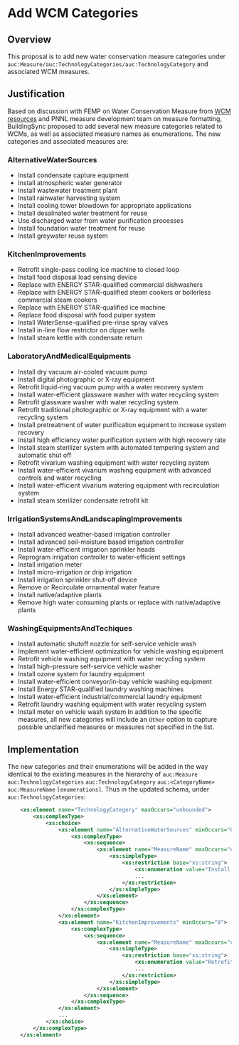 # Add WCM Categories

## Overview

This proposal is to add new water conservation measure categories under `auc:Measure/auc:TechnologyCategories/auc:TechnologyCategory` and associated WCM measures.

## Justification

Based on discussion with FEMP on Water Conservation Measure from [WCM resources](https://www.energy.gov/femp/water-efficient-technology-opportunities) and PNNL measure development team on measure formatting, BuildingSync proposed to add several new measure categories related to WCMs, as well as associated measure names as enumerations. The new categories and associated measures are:
### AlternativeWaterSources
- Install condensate capture equipment
- Install atmospheric water generator
- Install wastewater treatment plant
- Install rainwater harvesting system
- Install cooling tower blowdown for appropriate applications
- Install desalinated water treatment for reuse
- Use discharged water from water purification processes
- Install foundation water treatment for reuse
- Install greywater reuse system
### KitchenImprovements
- Retrofit single-pass cooling ice machine to closed loop
- Install food disposal load sensing device
- Replace with ENERGY STAR-qualified commercial dishwashers
- Replace with ENERGY STAR-qualified steam cookers or boilerless commercial steam cookers
- Replace with ENERGY STAR-qualified ice machine
- Replace food disposal with food pulper system
- Install WaterSense-qualified pre-rinse spray valves 
- Install in-line flow restrictor on dipper wells
- Install steam kettle with condensate return
### LaboratoryAndMedicalEquipments
- Install dry vacuum air-cooled vacuum pump
- Install digital photographic or X-ray equipment
- Retrofit liquid-ring vacuum pump with a water recovery system
- Install water-efficient glassware washer with water recycling system
- Retrofit glassware washer with water recycling system
- Retrofit traditional photographic or X-ray equipment with a water recycling system
- Install pretreatment of water purification equipment to increase system recovery
- Install high efficiency water purification system with high recovery rate
- Install steam sterilizer system with automated tempering system and automatic shut off
- Retrofit vivarium washing equipment with water recycling system
- Install water-efficient vivarium washing equipment with advanced controls and water recycling
- Install water-efficient vivarium watering equipment with recirculation system
- Install steam sterilizer condensate retrofit kit
### IrrigationSystemsAndLandscapingImprovements
- Install advanced weather-based irrigation controller
- Install advanced soil-moisture based irrigation controller
- Install water-efficient irrigation sprinkler heads
- Reprogram irrigation controller to water-efficient settings
- Install irrigation meter
- Install micro-irrigation or drip irrigation 
- Install irrigation sprinkler shut-off device
- Remove or Recirculate ornamental water feature
- Install native/adaptive plants
- Remove high water consuming plants or replace with native/adaptive plants
### WashingEquipmentsAndTechiques
- Install automatic shutoff nozzle for self-service vehicle wash
- Implement water-efficient optimization for vehicle washing equipment
- Retrofit vehicle washing equipment with water recycling system
- Install high-pressure self-service vehicle washer
- Install ozone system for laundry equipment
- Install water-efficient conveyor/in-bay vehicle washing equipment
- Install Energy STAR-qualified laundry washing machines
- Install water-efficient industrial/commercial laundry equipment
- Retrofit laundry washing equipment with water recycling system
- Install meter on vehicle wash system
In addition to the specific measures, all new categories will include an `Other` option to capture possible unclarified measures or measures not specified in the list.

## Implementation
The new categories and their enumerations will be added in the way identical to the existing measures in the hierarchy of `auc:Measure`
    `auc:TechnologyCategories`
        `auc:TechnologyCategory`
            `auc:<CategoryName>`
                `auc:MeasureName`
                    `[enumerations]`.
Thus in the updated schema, under `auc:TechnologyCategories`:
```xml
    <xs:element name="TechnologyCategory" maxOccurs="unbounded">
        <xs:complexType>
            <xs:choice>
                <xs:element name="AlternativeWaterSources" minOccurs="0">
                    <xs:complexType>
                        <xs:sequence>
                            <xs:element name="MeasureName" maxOccurs="unbounded">
                                <xs:simpleType>
                                    <xs:restriction base="xs:string">
                                        <xs:enumeration value="Install condensate capture equipment"/>
                                        ...
                                    </xs:restriction>
                                </xs:simpleType>
                            </xs:element>
                        </xs:sequence>
                    </xs:complexType>
                </xs:element>
                <xs:element name="KitchenImprovements" minOccurs="0">
                    <xs:complexType>
                        <xs:sequence>
                            <xs:element name="MeasureName" maxOccurs="unbounded">
                                <xs:simpleType>
                                    <xs:restriction base="xs:string">
                                        <xs:enumeration value="Retrofit single-pass cooling ice machine to closed loop"/>
                                        ...
                                    </xs:restriction>
                                </xs:simpleType>
                            </xs:element>
                        </xs:sequence>
                    </xs:complexType>
                </xs:element>
                ...
            </xs:choice>
        </xs:complexType>
    </xs:element>
```
